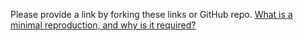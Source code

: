 Please provide a link by forking these links or GitHub repo. [What is a minimal reproduction, and why is it required?](#repro-modal)
